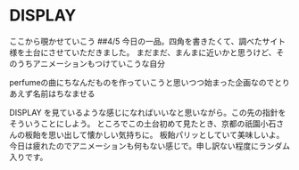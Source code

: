 # DISPLAY
ここから覗かせていこう
##4/5
今日の一品。四角を書きたくて、調べたサイト様を土台にさせていただきました。
まだまだ、まんまに近いかと思うけど、そのうちアニメーションもつけていこうな自分

perfumeの曲にちなんだものを作っていこうと思いつつ始まった企画なのでとりあえず名前はちなませる

DISPLAY を見ているような感じになればいいなと思いながら。この先の指針をそういうことにしよう。
ところでこの土台初めて見たとき、京都の祇園小石さんの板飴を思い出して懐かしい気持ちに。
板飴パリッとしていて美味しいよ。
今日は疲れたのでアニメーションも何もない感じで。申し訳ない程度にランダム入りです。
